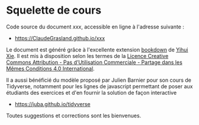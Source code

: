 # Squelette de cours

Code source du document *xxx*, accessible en ligne à l'adresse suivante :

- https://ClaudeGrasland.github.io/xxx

Le document est généré grâce à l'excellente extension [bookdown](https://bookdown.org/) de [Yihui Xie](https://yihui.name/). Il est mis à disposition selon les termes de la [Licence Creative Commons Attribution - Pas d’Utilisation Commerciale - Partage dans les Mêmes Conditions 4.0 International](http://creativecommons.org/licenses/by-nc-sa/4.0/).

Il a aussi bénéficié du modèle proposé par Julien Barnier pour son cours de Tidyverse, notamment pour les lignes de javascript permettant de poser aux étudiants des exercices et d'en fournir la solution de façon interactive

- https://juba.github.io/tidyverse

Toutes suggestions et corrections sont les bienvenues.
